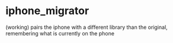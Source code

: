iphone_migrator
===============

(working) pairs the iphone with a different library than the original, remembering what is currently on the phone
